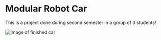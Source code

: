 # Modular Robot Car

This is a project done during second semester in a group of 3 students!

![Image of finished car](../Images/robottiauto_kuva1.jpg?raw=true "Robot car")
